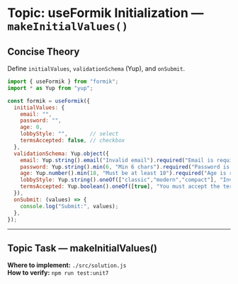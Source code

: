 # Topic: useFormik Initialization — `makeInitialValues()`

## Concise Theory
Define `initialValues`, `validationSchema` (Yup), and `onSubmit`.
```jsx
import { useFormik } from "formik";
import * as Yup from "yup";

const formik = useFormik({
  initialValues: {
    email: "",
    password: "",
    age: 0,
    lobbyStyle: "",       // select
    termsAccepted: false, // checkbox
  },
  validationSchema: Yup.object({
    email: Yup.string().email("Invalid email").required("Email is required"),
    password: Yup.string().min(6, "Min 6 chars").required("Password is required"),
    age: Yup.number().min(18, "Must be at least 18").required("Age is required"),
    lobbyStyle: Yup.string().oneOf(["classic","modern","compact"], "Invalid style").required("Select a style"),
    termsAccepted: Yup.boolean().oneOf([true], "You must accept the terms"),
  }),
  onSubmit: (values) => {
    console.log("Submit:", values);
  },
});
```

---

## Topic Task — **makeInitialValues()**

**Where to implement:** `./src/solution.js`  
**How to verify:** `npm run test:unit7`
